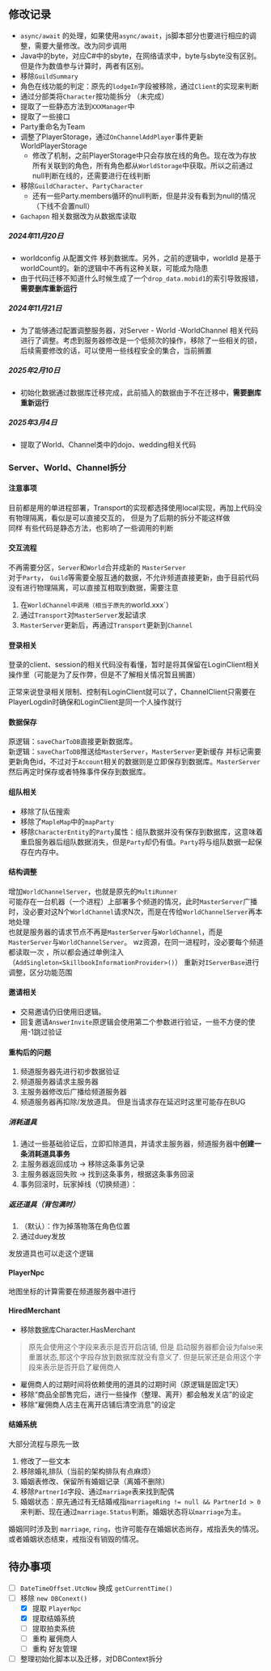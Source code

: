 ## 修改记录

- `async/await` 的处理，如果使用`async/await`，js脚本部分也要进行相应的调整，需要大量修改。改为同步调用
- Java中的byte，对应C#中的sbyte，在网络请求中，byte与sbyte没有区别。但是作为数值参与计算时，两者有区别。
- 移除`GuildSummary`
- 角色在线功能的判定：原先的`lodgeIn`字段被移除，通过`Client`的实现来判断
- 通过分部类将`Character`按功能拆分 （未完成）
- 提取了一些静态方法到`XXXManager`中
- 提取了一些接口
- Party重命名为Team
- 调整了PlayerStorage，通过`OnChannelAddPlayer`事件更新WorldPlayerStorage
	- 修改了机制，之前PlayerStorage中只会存放在线的角色。现在改为存放所有关联到的角色，所有角色都从`WorldStorage`中获取。所以之前通过null判断在线的，还需要进行在线判断
- 移除`GuildCharacter`、`PartyCharacter`
	- 还有一些Party.members循环的null判断，但是并没有看到为null的情况（下线不会置null）
- `Gachapon` 相关数据改为从数据库读取

##### 2024年11月20日
- worldconfig 从配置文件 移到数据库。另外，之前的逻辑中，worldId 是基于worldCount的。新的逻辑中不再有这种关联，可能成为隐患
- 由于代码迁移不知道什么时候生成了一个`drop_data.mobid1`的索引导致报错，**需要删库重新运行**

##### 2024年11月21日
- 为了能够通过配置调整服务器，对Server - World -WorldChannel 相关代码进行了调整。考虑到服务器修改是一个低频次的操作，移除了一些相关的锁，后续需要修改的话，可以使用一些线程安全的集合，当前搁置

##### 2025年2月10日
- 初始化数据通过数据库迁移完成，此前插入的数据由于不在迁移中，**需要删库重新运行**

##### 2025年3月4日
- 提取了World、Channel类中的dojo、wedding相关代码


### Server、World、Channel拆分

#### 注意事项

目前都是用的单进程部署，Transport的实现都选择使用local实现，再加上代码没有物理隔离，看似是可以直接交互的，
但是为了后期的拆分不能这样做  
同样 有些代码是静态方法，也影响了一些调用的判断

#### 交互流程

不再需要分区，`Server`和`World`合并成新的 `MasterServer`  
对于`Party`， `Guild`等需要全服互通的数据，不允许频道直接更新，由于目前代码没有进行物理隔离，可以直接互相取到数据，需要注意
1. 在`WorldChannel中调用（相当于原先的`world.xxx`）
2. 通过`Transport`对`MasterServer`发起请求
3. `MasterServer`更新后，再通过`Transport`更新到`Channel`

#### 登录相关

登录的client、session的相关代码没有看懂，暂时是将其保留在LoginClient相关操作里（可能是为了反作弊，但是不了解相关情况暂且搁置）

正常来说登录相关限制、控制有LoginClient就可以了，ChannelClient只需要在PlayerLogdin时确保和LoginClient是同一个人操作就行

#### 数据保存

原逻辑：`saveCharToDB`直接更新数据库。  
新逻辑：`saveCharToDB`推送给`MasterServer`，`MasterServer`更新缓存
并标记需要更新角色id，不过对于`Account`相关的数据则是立即保存到数据库。`MasterServer`然后再定时保存或者特殊事件保存到数据库。

#### 组队相关

- 移除了队伍搜索
- 移除了`MapleMap`中的`mapParty`
- 移除`CharacterEntity`的`Party`属性：组队数据并没有保存到数据库，这意味着重启服务器后组队数据消失，但是`Party`却仍有值。`Party`将与组队数据一起保存在内存中。

#### 结构调整

增加`WorldChannelServer`，也就是原先的`MultiRunner`  
可能存在一台机器（一个进程）上部署多个频道的情况，此时`MasterServer`广播时，没必要对这N个`WorldChannel`请求N次，而是在传给`WorldChannelServer`再本地处理  
也就是服务器的请求节点不再是`MasterServer`与`WorldChannel`，而是`MasterServer`与`WorldChannelServer`。 
wz资源，在同一进程时，没必要每个频道都读取一次 ，所以都会通过单例注入（`AddSingleton<SkillbookInformationProvider>()`） 
重新对`IServerBase`进行调整，区分功能范围

#### 邀请相关

- 交易邀请仍旧使用旧逻辑。
- 回复邀请`AnswerInvite`原逻辑会使用第二个参数进行验证，一些不方便的使用-1跳过验证

#### 重构后的问题

1. 频道服务器先进行初步数据验证
2. 频道服务器请求主服务器
3. 主服务器修改后广播给频道服务器
4. 频道服务器再扣除/发放道具。
但是当请求存在延迟时这里可能存在BUG

##### 消耗道具

1. 通过一些基础验证后，立即扣除道具，并请求主服务器，频道服务器中**创建一条消耗道具事务**
2. 主服务器返回成功 -> 移除这条事务记录
3. 主服务器返回失败 -> 找到这条事务，根据这条事务回滚
4. 事务回滚时，玩家掉线（切换频道）：

##### 返还道具（背包满时）

1. （默认）：作为掉落物落在角色位置
2. 通过duey发放

发放道具也可以走这个逻辑


#### PlayerNpc

地图坐标的计算需要在频道服务器中进行

#### HiredMerchant


- 移除数据库Character.HasMerchant

> 原先会使用这个字段来表示是否开启店铺, 但是 启动服务器都会设为false来重置状态,那这个字段存放到数据库就没有意义了. 
但是玩家还是会用这个字段来表示是否开启了雇佣商人
- 雇佣商人的过期时间将依赖使用的道具的过期时间（原逻辑是固定1天）
- 移除“商品全部售完后，进行一些操作（整理、离开）都会触发关店”的设定
- 移除“雇佣商人店主在离开店铺后清空消息”的设定

#### 结婚系统

大部分流程与原先一致

1. 修改了一些文本
2. 移除婚礼排队（当前的架构排队有点麻烦）
3. 婚姻表修改、保留所有婚姻记录（离婚不删除）
4. 移除`PartnerId`字段、通过`marriage`表来找到配偶
5. 婚姻状态：原先通过有无结婚戒指`marriageRing != null && PartnerId > 0`来判断、现在通过`marriage.Status`判断。婚姻状态将以`marriage`为主。

婚姻同时涉及到 `marriage`, `ring`，也许可能存在婚姻状态尚存，戒指丢失的情况。或者婚姻状态结束，戒指没有销毁的情况。

## 待办事项

- [ ] `DateTimeOffset.UtcNow` 换成 `getCurrentTime()`
- [ ] 移除 `new DBConext()` 
	- [x] 提取 `PlayerNpc`
	- [x] 提取结婚系统
	- [ ] 提取拍卖系统
	- [ ] 重构 雇佣商人
	- [ ] 重构 好友管理
- [ ] 整理初始化脚本以及迁移，对DBContext拆分